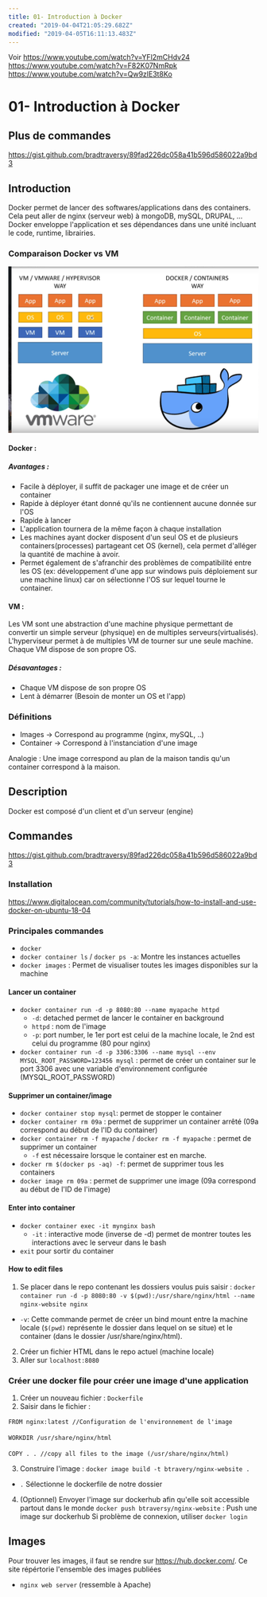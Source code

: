 ```yaml
---
title: 01- Introduction à Docker
created: "2019-04-04T21:05:29.682Z"
modified: "2019-04-05T16:11:13.483Z"
---
```


Voir https://www.youtube.com/watch?v=YFl2mCHdv24
https://www.youtube.com/watch?v=F82K07NmRpk
https://www.youtube.com/watch?v=Qw9zlE3t8Ko

# 01- Introduction à Docker

## Plus de commandes

https://gist.github.com/bradtraversy/89fad226dc058a41b596d586022a9bd3

## Introduction

Docker permet de lancer des softwares/applications dans des containers.
Cela peut aller de nginx (serveur web) à mongoDB, mySQL, DRUPAL, ...
Docker enveloppe l'application et ses dépendances dans une unité incluant le code, runtime, librairies.

### Comparaison Docker vs VM

![](./attachments/dockervmware.png)

#### Docker :

##### Avantages :

- Facile à déployer, il suffit de packager une image et de créer un container
- Rapide à déployer étant donné qu'ils ne contiennent aucune donnée sur l'OS
- Rapide à lancer
- L'application tournera de la même façon à chaque installation
- Les machines ayant docker disposent d'un seul OS et de plusieurs containers(processes) partageant cet OS (kernel), cela permet d'alléger la quantité de machine à avoir.
- Permet également de s'afranchir des problèmes de compatibilité entre les OS (ex: développement d'une app sur windows puis déploiement sur une machine linux) car on sélectionne l'OS sur lequel tourne le container.

#### VM :

Les VM sont une abstraction d'une machine physique permettant de convertir un simple serveur (physique) en de multiples serveurs(virtualisés).
L'hyperviseur permet à de multiples VM de tourner sur une seule machine.
Chaque VM dispose de son propre OS.

##### Désavantages :

- Chaque VM dispose de son propre OS
- Lent à démarrer (Besoin de monter un OS et l'app)

### Définitions

- Images -> Correspond au programme (nginx, mySQL, ..)
- Container -> Correspond à l'instanciation d'une image

Analogie : Une image correspond au plan de la maison tandis qu'un container correspond à la maison.

## Description

Docker est composé d'un client et d'un serveur (engine)

## Commandes

https://gist.github.com/bradtraversy/89fad226dc058a41b596d586022a9bd3

### Installation

https://www.digitalocean.com/community/tutorials/how-to-install-and-use-docker-on-ubuntu-18-04

### Principales commandes

- `docker`
- `docker container ls` / `docker ps -a`: Montre les instances actuelles
- `docker images` : Permet de visualiser toutes les images disponibles sur la machine

#### Lancer un container

- `docker container run -d -p 8080:80 --name myapache httpd`
  - `-d`: detached permet de lancer le container en background
  - `httpd` : nom de l'image
  - `-p`: port number, le 1er port est celui de la machine locale, le 2nd est celui du programme (80 pour nginx)
- `docker container run -d -p 3306:3306 --name mysql --env MYSQL_ROOT_PASSWORD=123456 mysql` : permet de créer un container sur le port 3306 avec une variable d'environnement configurée (MYSQL_ROOT_PASSWORD)

#### Supprimer un container/image

- `docker container stop mysql`: permet de stopper le container
- `docker container rm 09a` : permet de supprimer un container arrêté (09a correspond au début de l'ID du container)
- `docker container rm -f myapache` / `docker rm -f myapache` : permet de supprimer un container
  - `-f` est nécessaire lorsque le container est en marche.
- `docker rm $(docker ps -aq) -f`: permet de supprimer tous les containers
- `docker image rm 09a` : permet de supprimer une image (09a correspond au début de l'ID de l'image)

#### Enter into container

- `docker container exec -it mynginx bash`
  - `-it` : interactive mode (inverse de -d) permet de montrer toutes les interactions avec le serveur dans le bash
- `exit` pour sortir du container

#### How to edit files

1. Se placer dans le repo contenant les dossiers voulus puis saisir :
   `docker container run -d -p 8080:80 -v $(pwd):/usr/share/nginx/html --name nginx-website nginx`

- `-v`: Cette commande permet de créer un bind mount entre la machine locale (`$(pwd)` représente le dossier dans lequel on se situe) et le container (dans le dossier /usr/share/nginx/html).

2. Créer un fichier HTML dans le repo actuel (machine locale)
3. Aller sur `localhost:8080`

### Créer une docker file pour créer une image d'une application

1. Créer un nouveau fichier : `Dockerfile`
2. Saisir dans le fichier :

```
FROM nginx:latest //Configuration de l'environnement de l'image

WORKDIR /usr/share/nginx/html

COPY . . //copy all files to the image (/usr/share/nginx/html)
```

3. Construire l'image :
   `docker image build -t btravery/nginx-website .`

- `.` Sélectionne le dockerfile de notre dossier

4. (Optionnel) Envoyer l'image sur dockerhub afin qu'elle soit accessible partout dans le monde
   `docker push btraversy/nginx-website` : Push une image sur dockerhub
   Si problème de connexion, utiliser `docker login`

## Images

Pour trouver les images, il faut se rendre sur https://hub.docker.com/. Ce site répértorie l'ensemble des images publiées

- `nginx web server` (ressemble à Apache)
